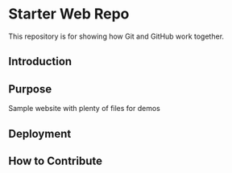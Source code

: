 # Starter Web Repo

This repository is for showing how Git and GitHub work together.

## Introduction

## Purpose

Sample website with plenty of files for demos

## Deployment

## How to Contribute